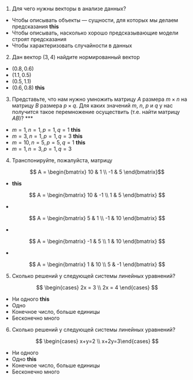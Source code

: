 1. Для чего нужны векторы в анализе данных?

- Чтобы описывать объекты — сущности, для которых мы делаем предсказания    **this**
- Чтобы описывать, насколько хорошо предсказывающие модели строят предсказания
- Чтобы характеризовать случайности в данных

2. Дан вектор $(3, 4)$ найдите нормированный вектор
- $(0.8, 0.6)$
- $(1.1, 0.5)$
- $(0.5, 1.1)$
- $(0.6, 0.8)$ **this**

3. Представьте, что нам нужно умножить матрицу $A$ размера $m \times n$ на матрицу $B$ размера $p \times q$. Для каких значений $m$, $n$, $p$ и $q$ у нас получится такое перемножение осуществить (т.е. найти матрицу $AB$)? ***


- $m = 1, n = 1, p = 1, q = 1$  **this** 
- $m = 3, n = 1, p = 1, q = 3$  **this** 
- $m = 10, n = 5, p = 5, q = 1$ **this** 
- $m = 1, n = 3, p = 1, q = 3$

4. Транспонируйте, пожалуйста, матрицу 

$$ A = \begin{bmatrix}
10 & 1 \\
-1 & 5
\end{bmatrix}
​$$

- **this**

$$ A = \begin{bmatrix}
10 & -1 \\
1 & 5
\end{bmatrix}
$$

- 
$$ A = \begin{bmatrix}
5 & 1 \\
-1 & 10
\end{bmatrix}
$$

- 
$$ A = \begin{bmatrix}
-1 & 5 \\
1 & 10
\end{bmatrix}
$$

- 
$$ A = \begin{bmatrix}
1 & 10 \\
5 & -1
\end{bmatrix}
$$

5. Сколько решений у следующей системы линейных уравнений?

$$
\begin{cases}
2x = 3 \\
2x = 4
\end{cases}
$$
 
- Ни одного **this**
- Одно
- Конечное число, больше единицы
- Бесконечно много

6. Сколько решений у следующей системы линейных уравнений?
​

$$
\begin{cases} 
x+y=2 \\
x+2y=3 
​\end{cases}
$$
 
- Ни одного
- Одно  **this**
- Конечное число, больше единицы
- Бесконечно много